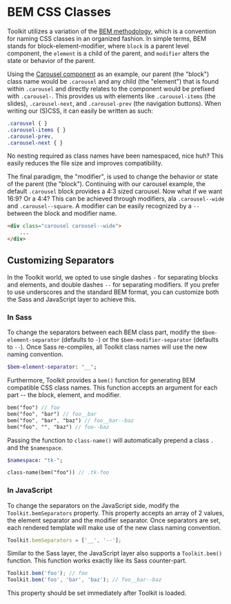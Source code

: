 # BEM CSS Classes #

Toolkit utilizes a variation of the [BEM methodology](http://csswizardry.com/2013/01/mindbemding-getting-your-head-round-bem-syntax/), which is a convention for naming CSS classes in an organized fashion. In simple terms, BEM stands for block-element-modifier, where `block` is a parent level component, the `element` is a child of the parent, and `modifier` alters the state or behavior of the parent.

Using the [Carousel component](../../components/carousel.md) as an example, our parent (the "block") class name would be `.carousel` and any child (the "element") that is found within `.carousel` and directly relates to the component would be prefixed with `.carousel-`. This provides us with elements like `.carousel-items` (the slides), `.carousel-next`, and `.carousel-prev` (the navigation buttons). When writing our (S)CSS, it can easily be written as such:

```css
.carousel { }
.carousel-items { }
.carousel-prev,
.carousel-next { }
```

No nesting required as class names have been namespaced, nice huh? This easily reduces the file size and improves compatibility.

The final paradigm, the "modifier", is used to change the behavior or state of the parent (the "block"). Continuing with our carousel example, the default `.carousel` block provides a 4:3 sized carousel. Now what if we want 16:9? Or a 4:4? This can be achieved through modifiers, ala `.carousel--wide` and `.carousel--square`. A modifier can be easily recognized by a `--` between the block and modifier name.

```html
<div class="carousel carousel--wide">
    ...
</div>
```

## Customizing Separators ##

In the Toolkit world, we opted to use single dashes `-` for separating blocks and elements, and double dashes `--` for separating modifiers. If you prefer to use underscores and the standard BEM format, you can customize both the Sass and JavaScript layer to achieve this.

### In Sass ###

To change the separators between each BEM class part, modify the `$bem-element-separator` (defaults to `-`) or the `$bem-modifier-separator` (defaults to `--`). Once Sass re-compiles, all Toolkit class names will use the new naming convention. 

```sass
$bem-element-separator: "__";
```

Furthermore, Toolkit provides a `bem()` function for generating BEM compatible CSS class names. This function accepts an argument for each part -- the block, element, and modifier.

```sass
bem("foo") // foo
bem("foo", "bar") // foo__bar
bem("foo", "bar", "baz") // foo__bar--baz
bem("foo", "", "baz") // foo--baz
```

Passing the function to `class-name()` will automatically prepend a class `.` and the `$namespace`.

```sass
$namespace: "tk-";

class-name(bem("foo")) // .tk-foo
```

### In JavaScript ###

To change the separators on the JavaScript side, modify the `Toolkit.bemSeparators` property. This property accepts an array of 2 values, the element separator and the modifier separator. Once separators are set, each rendered template will make use of the new class naming convention.

```javascript
Toolkit.bemSeparators = ['__', '--'];
```

Similar to the Sass layer, the JavaScript layer also supports a `Toolkit.bem()` function. This function works exactly like its Sass counter-part.

```javascript
Toolkit.bem('foo'); // foo
Toolkit.bem('foo', 'bar', 'baz'); // foo__bar--baz
```

<div class="notice is-info">
    This property should be set immediately after Toolkit is loaded.
</div>

